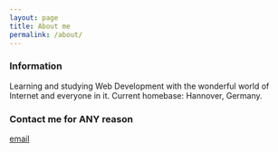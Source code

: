 ```yaml
---
layout: page
title: About me
permalink: /about/
---
```


### Information

Learning and studying Web Development with the wonderful world of Internet and everyone in it.
Current homebase: Hannover, Germany.

### Contact me for ANY reason

[email](mailto:tammepoeg@gmail.com)
